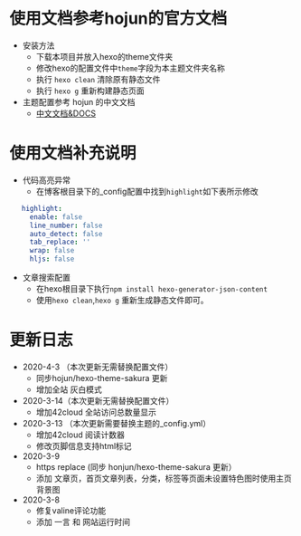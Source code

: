 # 使用文档参考hojun的官方文档
   - 安装方法
     - 下载本项目并放入hexo的theme文件夹
     - 修改hexo的配置文件中`theme`字段为本主题文件夹名称
     - 执行 `hexo clean` 清除原有静态文件
     - 执行 `hexo g` 重新构建静态页面
   - 主题配置参考 hojun 的中文文档
     - [中文文档&DOCS](https://docs.hojun.cn/sakura/docs/#/home?id=%E4%B8%BB%E9%A2%98%E7%9B%AE%E5%BD%95%E4%B8%8B%E7%9A%84_config%E9%85%8D%E7%BD%AE)

# 使用文档补充说明
   - 代码高亮异常
        - 在博客根目录下的_config配置中找到`highlight`如下表所示修改
   ```yaml
      highlight:
        enable: false
        line_number: false
        auto_detect: false
        tab_replace: ''
        wrap: false
        hljs: false
   ```
   - 文章搜索配置
        -  在hexo根目录下执行`npm install hexo-generator-json-content`
        - 使用`hexo clean`,`hexo g` 重新生成静态文件即可。


# 更新日志
  - 2020-4-3 （本次更新无需替换配置文件）
    - 同步hojun/hexo-theme-sakura 更新
    - 增加全站 灰白模式
  - 2020-3-14（本次更新无需替换配置文件）
    - 增加42cloud 全站访问总数量显示
  - 2020-3-13 （本次更新需要替换主题的_config.yml）
    - 增加42cloud 阅读计数器
    - 修改页脚信息支持html标记
  - 2020-3-9
    - https replace (同步 honjun/hexo-theme-sakura 更新）
    - 添加 文章页，首页文章列表，分类，标签等页面未设置特色图时使用主页背景图
  - 2020-3-8
    - 修复valine评论功能
    - 添加 一言 和 网站运行时间
